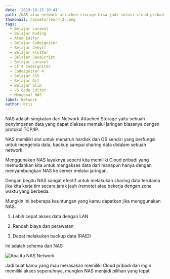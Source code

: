 ```yaml
---
date: '2019-10-25 20:41'
path: /NAS-atau-network-attached-storage-bisa-jadi-solusi-cloud-pribadi
thumbnail: /assets/learn-2-.png
tags:
  - Belajar Laravel
  - Belajar Koding
  - Atom Editor
  - Belajar Codeigniter
  - Belajar Jekyll
  - Belajar Flutter
  - Belajar JavaScript
  - Belajar Laravel
  - CI 4 Codeigniter
  - Codeigniter 4
  - Belajar CSS
  - Belajar Git
  - Belajar Slim
  - VS Code Editor
  - Mengenal NAS
label: Network
author: Kris
---
```

NAS adalah singkatan dari Network Attached Storage yaitu sebuah penyimpanan data yang dapat diakses memalui jaringan biasanya dengan protokol TCP/IP.

NAS memiliki slot untuk menaruh hardisk dan OS sendiri yang berfungsi untuk mengelola data, backup sampai sharing data didalam sebuah network.

Menggunakan NAS layaknya seperti kita memiliki Cloud pribadi yang memudahkan kita untuk mengakses data dari manapun hanya dengan menyambungkan NAS ke server melalui jaringan.

Dengan begitu NAS sangat efectif untuk melakukan sharing data terutama jika kita kerja tim secara jarak jauh (remote) atau bekerja dengan zona waktu yang berbeda.

Mungkin ini beberapa keuntungan yang kamu dapatkan jika menggunakan NAS.

1. Lebih cepat akses data dengan LAN

2. Rendah biaya dan perawatan

3. Dapat melakukan backup data (RAID)



Ini adalah schema dari NAS

![Apa itu NAS Network](/assets/network_attached_storage_desktop.jpg "Apa itu NAS Network Atteched Storage")

Jadi buat kamu yang mau merasakan memiliki Cloud pribadi dan ingin memiliki akses sepenuhnya, mungkin NAS menjadi pilihan yang tepat
